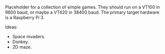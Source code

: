 Placeholder for a collection of simple games.  They should run on a
VT100 in 9600 baud, or maybe a VT420 in 38400 baud.  The primary
target hardware is a Raspberry Pi 3.

Ideas:

- Space invaders.
- Donkey.
- 2D maze.

